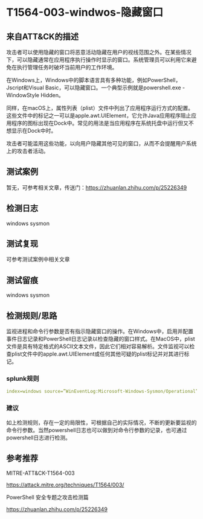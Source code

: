 # T1564-003-windwos-隐藏窗口

## 来自ATT&CK的描述

攻击者可以使用隐藏的窗口将恶意活动隐藏在用户的视线范围之外。在某些情况下，可以隐藏通常在应用程序执行操作时显示的窗口。系统管理员可以利用它来避免在执行管理任务时破坏当前用户的工作环境。

在Windows上，Windows中的脚本语言具有多种功能，例如PowerShell，Jscript和Visual Basic，可以隐藏窗口。一个典型示例就是powershell.exe -WindowStyle Hidden。

同样，在macOS上，属性列表（plist）文件中列出了应用程序运行方式的配置。这些文件中的标记之一可以是apple.awt.UIElement，它允许Java应用程序阻止应用程序的图标出现在Dock中。常见的用法是当应用程序在系统托盘中运行但又不想显示在Dock中时。

攻击者可能滥用这些功能，以向用户隐藏其他可见的窗口，从而不会提醒用户系统上的攻击者活动。

## 测试案例

暂无，可参考相关文章，传送门：<https://zhuanlan.zhihu.com/p/25226349>

## 检测日志

windows sysmon

## 测试复现

可参考测试案例中相关文章

## 测试留痕

windows sysmon

## 检测规则/思路

监视进程和命令行参数是否有指示隐藏窗口的操作。在Windows中，启用并配置事件日志记录和PowerShell日志记录以检查隐藏的窗口样式。在MacOS中，plist文件是具有特定格式的ASCII文本文件，因此它们相对容易解析。文件监视可以检查plist文件中的apple.awt.UIElement或任何其他可疑的plist标记并对其进行标记。

### splunk规则

```yml
index=windows source=”WinEventLog:Microsoft-Windows-Sysmon/Operational” (EventCode=1 Image=”*\\powershell.exe” CommandLine=”*-WindowStyle Hidden*”)
```

### 建议

如上检测规则，存在一定的局限性，可根据自己的实际情况，不断的更新要监视的命令行参数。当然powershell日志也可以做到对命令行参数的记录，也可通过powershell日志进行检测。

## 参考推荐

MITRE-ATT&CK-T1564-003

<https://attack.mitre.org/techniques/T1564/003/>

PowerShell 安全专题之攻击检测篇

<https://zhuanlan.zhihu.com/p/25226349>
